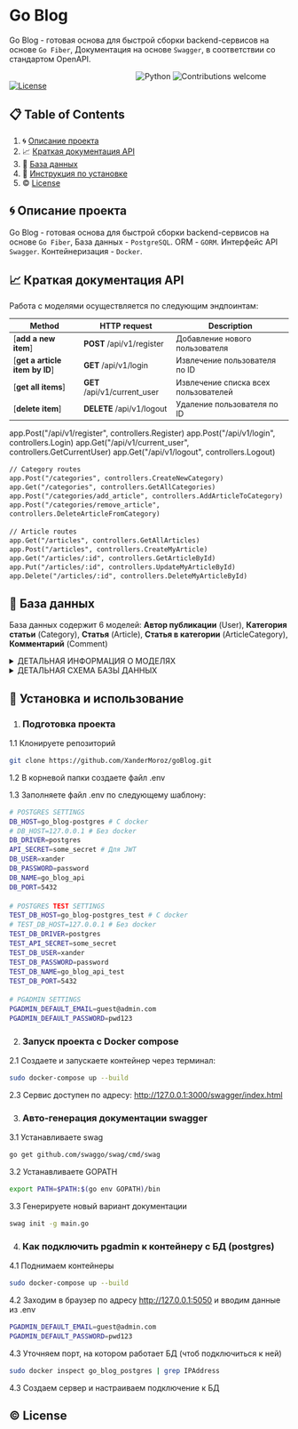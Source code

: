 # Go Blog

Go Blog - готовая основа для быстрой сборки backend-сервисов на основе `Go Fiber`,  Документация на основе `Swagger`, в соответствии со стандартом OpenAPI. 

&nbsp;&nbsp;&nbsp;&nbsp;&nbsp;&nbsp;&nbsp;&nbsp;&nbsp;&nbsp;&nbsp;&nbsp;&nbsp;&nbsp;&nbsp;&nbsp;&nbsp;&nbsp;&nbsp;&nbsp;&nbsp;&nbsp;&nbsp;&nbsp;&nbsp;&nbsp;&nbsp;&nbsp;&nbsp;&nbsp;&nbsp;&nbsp;&nbsp;&nbsp;&nbsp;&nbsp;&nbsp;&nbsp;&nbsp;&nbsp;&nbsp;&nbsp;&nbsp;&nbsp;&nbsp;&nbsp;&nbsp;&nbsp;&nbsp;&nbsp;&nbsp;&nbsp;&nbsp;&nbsp;&nbsp;&nbsp;&nbsp;
![Python](https://img.shields.io/badge/go-v1.20.1+-blue.svg)
![Contributions welcome](https://img.shields.io/badge/contributions-welcome-orange.svg)
[![License](https://img.shields.io/badge/license-MIT-blue.svg)](https://opensource.org/licenses/MIT)

## 📋 Table of Contents

1. 🌀 [Описание проекта](#what-is-this)
2. 📈 [Краткая документация API](#api_docs)
3. 💾 [База данных](#database_scheme)
4. 🚀 [Инструкция по установке](#installation)
5. ©️ [License](#license)

## <a name="what-is-this"> 🌀 Описание проекта</a>

Go Blog - готовая основа для быстрой сборки backend-сервисов на основе `Go Fiber`,  База данных - `PostgreSQL`. ORM - `GORM`. Интерфейс API `Swagger`. 
Контейнеризация - `Docker`. 
## <a name="api_docs"> 📈 Краткая документация API</a>


Работа с моделями осуществляется по следующим эндпоинтам:

| Method                         | HTTP request           | Description                          |
| ------------------------------ | ---------------------- | ------------------------------------ |
| [**add a new item**]           | **POST** /api/v1/register        | Добавление нового пользователя       |
| [**get a article item by ID**] | **GET** /api/v1/login    | Извлечение пользователя по ID        |
| [**get all items**]            | **GET** /api/v1/current_user         | Извлечение списка всех пользователей |
| [**delete item**]              | **DELETE** /api/v1/logout | Удаление пользователя по ID          |


app.Post("/api/v1/register", controllers.Register)
	app.Post("/api/v1/login", controllers.Login)
	app.Get("/api/v1/current_user", controllers.GetCurrentUser)
	app.Get("/api/v1/logout", controllers.Logout)

	// Category routes
	app.Post("/categories", controllers.CreateNewCategory)
	app.Get("/categories", controllers.GetAllCategories)
	app.Post("/categories/add_article", controllers.AddArticleToCategory)
	app.Post("/categories/remove_article", controllers.DeleteArticleFromCategory)

	// Article routes
	app.Get("/articles", controllers.GetAllArticles)
	app.Post("/articles", controllers.CreateMyArticle)
	app.Get("/articles/:id", controllers.GetArticleById)
	app.Put("/articles/:id", controllers.UpdateMyArticleById)
	app.Delete("/articles/:id", controllers.DeleteMyArticleById)



## <a name="database_scheme"> 💾 База данных </a>

База данных содержит 6 моделей: 
**Автор публикации** (User), 
**Категория статьи** (Category), 
**Cтатья** (Article),
**Статья в категории** (ArticleCategory), 
**Комментарий** (Comment)



<details>
<summary>ДЕТАЛЬНАЯ ИНФОРМАЦИЯ О МОДЕЛЯХ </summary>


</details>

<details>
<summary>ДЕТАЛЬНАЯ СХЕМА БАЗЫ ДАННЫХ</summary>

![Screen Shot](docs/extras/erd.jpg)

</details>

## <a name="installation"> 🚀  Установка и использование</a>

1. ### Подготовка проекта

1.1 Клонируете репозиторий
```sh
git clone https://github.com/XanderMoroz/goBlog.git
```

1.2 В корневой папки создаете файл .env


1.3 Заполняете файл .env по следующему шаблону:

```sh
# POSTGRES SETTINGS
DB_HOST=go_blog-postgres # С docker
# DB_HOST=127.0.0.1 # Без docker
DB_DRIVER=postgres
API_SECRET=some_secret # Для JWT
DB_USER=xander
DB_PASSWORD=password
DB_NAME=go_blog_api
DB_PORT=5432

# POSTGRES TEST SETTINGS
TEST_DB_HOST=go_blog-postgres_test # С docker
# TEST_DB_HOST=127.0.0.1 # Без docker
TEST_DB_DRIVER=postgres
TEST_API_SECRET=some_secret
TEST_DB_USER=xander
TEST_DB_PASSWORD=password
TEST_DB_NAME=go_blog_api_test
TEST_DB_PORT=5432

# PGADMIN SETTINGS
PGADMIN_DEFAULT_EMAIL=guest@admin.com
PGADMIN_DEFAULT_PASSWORD=pwd123
```


2. ### Запуск проекта с Docker compose
2.1 Создаете и запускаете контейнер через терминал:
```sh
sudo docker-compose up --build
```

2.3 Сервис доступен по адресу: http://127.0.0.1:3000/swagger/index.html

3. ### Авто-генерация документации swagger 
3.1 Устанавливаете swag
```sh
go get github.com/swaggo/swag/cmd/swag
```

3.2 Устанавливаете GOPATH
```sh
export PATH=$PATH:$(go env GOPATH)/bin
```

3.3 Генерируете новый вариант документации
```bash
swag init -g main.go
```

4. ### Как подключить pgadmin к контейнеру с БД (postgres)

4.1 Поднимаем контейнеры
```bash
sudo docker-compose up --build
```

4.2 Заходим в браузер по адресу http://127.0.0.1:5050 и вводим данные из .env
```bash
PGADMIN_DEFAULT_EMAIL=guest@admin.com
PGADMIN_DEFAULT_PASSWORD=pwd123
```

4.3 Уточняем порт, на котором работает БД (чтоб подключиться к ней) 
```bash
sudo docker inspect go_blog_postgres | grep IPAddress
```

4.3 Создаем сервер и настраиваем подключение к БД 


## <a name="license"> ©️ License